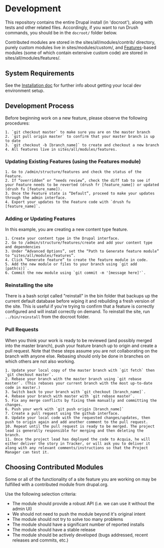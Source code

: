 # Development

This repository contains the entire Drupal install (in 'docroot'), along with tests and other related files. Accordingly, if you want to run Drush commands, you should be in the `docroot/` folder below.

Contributed modules are stored in the sites/all/modules/contrib/ directory, purely custom modules live in sites/modules/custom/, and [Features](http://drupal.org/project/features)-based modules (some of which contain extensive custom code) are stored in sites/all/modules/features/.

## System Requirements

See the [Installation doc](/docs/installation.md) for further info about getting your local dev environment setup.

## Development Process

Before beginning work on a new feature, please observe the following procedures:

    1. `git checkout master` to make sure you are on the master branch
    2. `git pull origin master` to confirm that your master branch is up to date
    3. `git checkout -b [branch_name]` to create and checkout a new branch
    4. All features live in sites/all/modules/features.

### Updating Existing Features (using the Features module)

    1. Go to /admin/structure/features and check the status of the Feature.
    2. If “overridden” or “needs review”, check the diff tab to see if your Feature needs to be reverted (drush fr [feature_name]) or updated (drush fu [feature_name]).
    3. Once the Feature state is “Default”, proceed to make your updates through the admin interface.
    4. Export your updates to the Feature code with `drush fu [feature_name]`.

### Adding or Updating Features

In this example, you are creating a new content type feature.

    1. Create your content type in the Drupal interface.
    2. Go to /admin/structure/features/create and add your content type and dependencies
    3. Under “Advanced Options”, set the “Path to Generate feature module” to “sites/all/modules/features”.
    4. Click “Generate feature” to create the feature module in code.
    5. Add the new module or files to your branch using `git add [path(s)]`.
    6. Commit the new module using `git commit -m '[message here]'`.

### Reinstalling the site

There is a bash script called "reinstall" in the bin folder that backups up the current default database before wiping it and rebuilding a fresh version of the site. This is useful if you're trying to confirm that a feature is correctly configured and will install correctly on demand. To reinstall the site, run `../bin/reinstall` from the docroot folder.

### Pull Requests

When you think your work is ready to be reviewed (and possibly merged into the master branch), push your feature branch up to origin and create a pull request. Note that these steps assume you are not collaborating on the branch with anyone else. Rebasing should only be done in branches on which others are not also working.

    1. Update your local copy of the master branch with `git fetch` then `git checkout master`.
    2. Rebase your branch with the master branch using `git rebase master`. (This rebases your current branch with the most up-to-date code in master.)
    3. Switch back to your branch with `git checkout [branch_name]`.
    4. Rebase your branch with master with `git rebase master`.
    5. Fix any merge conflicts by fixing them manually and committing the changes.
    6. Push your work with `git push origin [branch_name]`
    7. Create a pull request using the github interface.
    8. Update your local code with the requested changes/updates, then push to origin again and add another comment to the pull request.
    10. Repeat until the pull request is ready to be merged. The project lead is generally responsible for merging and then deleting the branch.
    11. Once the project lead has deployed the code to Acquia, he will either deliver the story in Tracker, or will ask you to deliver it along with any relevant comments/instructions so that the Project Manager can test it.

## Choosing Contributed Modules

Some or all of the functionality of a site feature you are working on may be fulfilled with a contributed module from drupal.org.

Use the following selection criteria:

* The module should provide a robust API (i.e. we can use it without the admin UI)
* We should not need to push the module beyond it's original intent
* The module should not try to solve too many problems
* The module should have a significant number of reported installs
* The module should have a stable release
* The module should be actively developed (bugs addressed, recent releases and commits, etc.)
